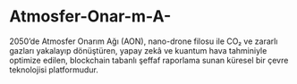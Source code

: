 # Atmosfer-Onar-m-A-
2050’de Atmosfer Onarım Ağı (AON), nano-drone filosu ile CO₂ ve zararlı gazları yakalayıp dönüştüren, yapay zekâ ve kuantum hava tahminiyle optimize edilen, blockchain tabanlı şeffaf raporlama sunan küresel bir çevre teknolojisi platformudur. 
